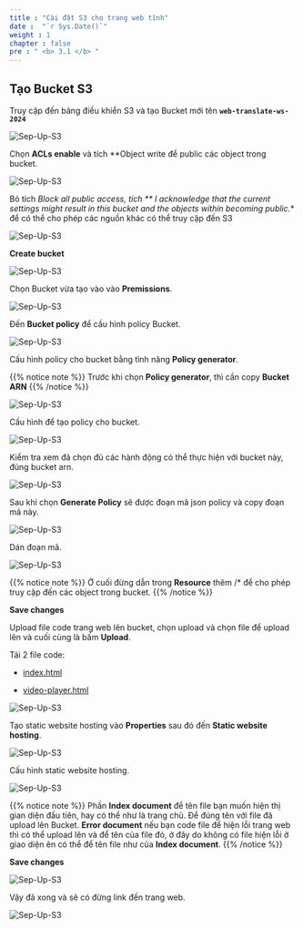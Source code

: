 ```yaml
---
title : "Cài đặt S3 cho trang web tĩnh"
date :  "`r Sys.Date()`" 
weight : 1 
chapter : false
pre : " <b> 3.1 </b> "
---
```


## Tạo Bucket S3

Truy cập đến bảng điều khiển S3 và tạo Bucket mới tên **`web-translate-ws-2024`**

![Sep-Up-S3](/images/3.setupS3/3.1.ima/n1.png)

Chọn **ACLs enable** và tích **Object write để public các object trong bucket.

![Sep-Up-S3](/images/3.setupS3/3.1.ima/n2.png)

Bỏ tích **Block all public access*, tích **
I acknowledge that the current settings might result in this bucket and the objects within becoming public.** để có thể cho phép các nguồn khác có thể truy cập đến S3

![Sep-Up-S3](/images/3.setupS3/3.1.ima/n.png)

**Create bucket**

![Sep-Up-S3](/images/3.setupS3/3.1.ima/n3.png)

Chọn Bucket vừa tạo vào vào **Premissions**.

![Sep-Up-S3](/images/3.setupS3/3.1.ima/n4.png)

Đến **Bucket policy** để cấu hình policy Bucket.

![Sep-Up-S3](/images/3.setupS3/3.1.ima/n5.png)

Cấu hình policy cho bucket bằng tình năng **Policy generator**.

{{% notice note %}}
Trước khi chọn **Policy generator**, thì cần copy **Bucket ARN**
{{% /notice %}}

![Sep-Up-S3](/images/3.setupS3/3.1.ima/n6.png)

Cấu hình để tạo policy cho bucket.

![Sep-Up-S3](/images/3.setupS3/3.1.ima/n7.png)

Kiểm tra xem đã chọn đủ các hành động có thể thực hiện với bucket này, đúng bucket arn.

![Sep-Up-S3](/images/3.setupS3/3.1.ima/n8.png)

Sau khi chọn **Generate Policy** sẽ được đoạn mã json policy và copy đoạn mã này.

![Sep-Up-S3](/images/3.setupS3/3.1.ima/n9.png)

Dán đoạn mã.

![Sep-Up-S3](/images/3.setupS3/3.1.ima/n10.png)

{{% notice note %}}
Ở cuối đừng dẫn trong **Resource** thêm /* để cho phép truy cập đến các object trong bucket.
{{% /notice %}}

**Save changes**

Upload file code trang web lên bucket, chọn upload và chọn file để upload lên và cuối cùng là bấm **Upload**.

Tải 2 file code:

- [index.html](https://drive.google.com/file/d/19ekeJsFYAZ-6qJIxMpHMbSsAyPruH26K/view?usp=sharing)

- [video-player.html](https://drive.google.com/file/d/1_S934h-snq5G-GxGSgEQrSX-eMHarYYn/view?usp=drive_link)

![Sep-Up-S3](/images/3.setupS3/3.1.ima/n11.png)

Tạo static website hosting vào **Properties** sau đó đến **Static website hosting**.

![Sep-Up-S3](/images/3.setupS3/3.1.ima/n15.png)

Cấu hình static website hosting.

![Sep-Up-S3](/images/3.setupS3/3.1.ima/n13.png)

{{% notice note %}}
Phần **Index document** để tên file bạn muốn hiện thị gian diện đầu tiên, hay có thể như là trang chủ. Để đúng tên với file đã upload lên Bucket. **Error document** nếu bạn code file để hiện lỗi trang web thì có thể upload lên và để tên của file đó, ở đây do không có file hiện lỗi ở giao diện ên có thể để tên file như của  **Index document**.
{{% /notice %}}

**Save changes**

![Sep-Up-S3](/images/3.setupS3/3.1.ima/n14.png)

Vậy đã xong và sẽ có đừng link đến trang web.

![Sep-Up-S3](/images/3.setupS3/3.1.ima/n16.png)